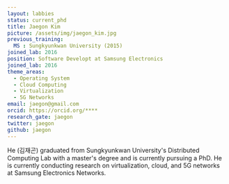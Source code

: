```yaml
---
layout: labbies
status: current_phd
title: Jaegon Kim
picture: /assets/img/jaegon_kim.jpg
previous_training:
  MS : Sungkyunkwan University (2015)
joined_lab: 2016
position: Software Developt at Samsung Electronics
joined_lab: 2016
theme_areas:
  - Operating System
  - Cloud Computing
  - Virtualization
  - 5G Networks
email: jaegon@gmail.com
orcid: https://orcid.org/****
research_gate: jaegon
twitter: jaegon
github: jaegon
---
```


He (김재곤) graduated from Sungkyunkwan University's Distributed Computing Lab with a master's degree and is currently pursuing a PhD. He is currently conducting research on virtualization, cloud, and 5G networks at Samsung Electronics Networks. 
